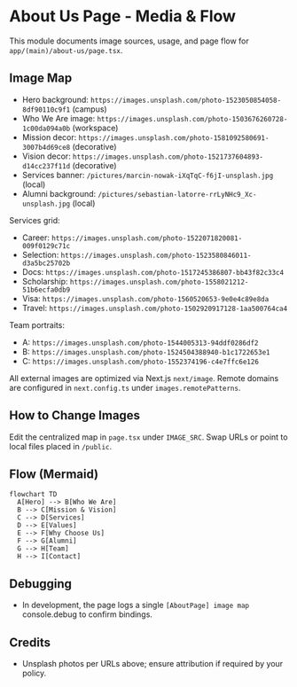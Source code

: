 # About Us Page - Media & Flow

This module documents image sources, usage, and page flow for `app/(main)/about-us/page.tsx`.

## Image Map

- Hero background: `https://images.unsplash.com/photo-1523050854058-8df90110c9f1` (campus)
- Who We Are image: `https://images.unsplash.com/photo-1503676260728-1c00da094a0b` (workspace)
- Mission decor: `https://images.unsplash.com/photo-1581092580691-3007b4d69ce8` (decorative)
- Vision decor: `https://images.unsplash.com/photo-1521737604893-d14cc237f11d` (decorative)
- Services banner: `/pictures/marcin-nowak-iXqTqC-f6jI-unsplash.jpg` (local)
- Alumni background: `/pictures/sebastian-latorre-rrLyNHc9_Xc-unsplash.jpg` (local)

Services grid:
- Career: `https://images.unsplash.com/photo-1522071820081-009f0129c71c`
- Selection: `https://images.unsplash.com/photo-1523580846011-d3a5bc25702b`
- Docs: `https://images.unsplash.com/photo-1517245386807-bb43f82c33c4`
- Scholarship: `https://images.unsplash.com/photo-1558021212-51b6ecfa0db9`
- Visa: `https://images.unsplash.com/photo-1560520653-9e0e4c89e8da`
- Travel: `https://images.unsplash.com/photo-1502920917128-1aa500764ca4`

Team portraits:
- A: `https://images.unsplash.com/photo-1544005313-94ddf0286df2`
- B: `https://images.unsplash.com/photo-1524504388940-b1c1722653e1`
- C: `https://images.unsplash.com/photo-1552374196-c4e7ffc6e126`

All external images are optimized via Next.js `next/image`. Remote domains are configured in `next.config.ts` under `images.remotePatterns`.

## How to Change Images
Edit the centralized map in `page.tsx` under `IMAGE_SRC`. Swap URLs or point to local files placed in `/public`.

## Flow (Mermaid)
```mermaid
flowchart TD
  A[Hero] --> B[Who We Are]
  B --> C[Mission & Vision]
  C --> D[Services]
  D --> E[Values]
  E --> F[Why Choose Us]
  F --> G[Alumni]
  G --> H[Team]
  H --> I[Contact]
```

## Debugging
- In development, the page logs a single `[AboutPage] image map` console.debug to confirm bindings.

## Credits
- Unsplash photos per URLs above; ensure attribution if required by your policy.


